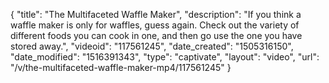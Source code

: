 {
    "title": "The Multifaceted Waffle Maker",
    "description": "If you think a waffle maker is only for waffles, guess again. Check out the variety of different foods you can cook in one, and then go use the one you have stored away.",
    "videoid": "117561245",
    "date_created": "1505316150",
    "date_modified": "1516391343",
    "type": "captivate",
    "layout": "video",
    "url": "\/v\/the-multifaceted-waffle-maker-mp4\/117561245"
}